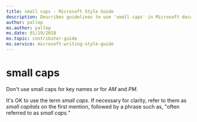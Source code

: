 ```yaml
---
title: small caps - Microsoft Style Guide
description: Describes guidelines to use 'small caps' in Microsoft documents. Don't use small caps for key names or for 'AM' and 'PM'.
author: pallep
ms.author: pallep
ms.date: 01/19/2018
ms.topic: contributor-guide
ms.service: microsoft-writing-style-guide
---
```


# small caps

Don't use small caps for key names or for *AM* and *PM*. 

It's OK to use the term *small caps*. If necessary for clarity, refer to them as *small capitals* on the first mention, followed by a phrase such as, "often referred to as *small caps.*"
